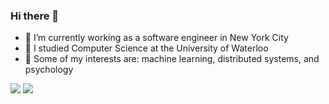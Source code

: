 ### Hi there 👋

- 🔭 I’m currently working as a software engineer in New York City
- 💬 I studied Computer Science at the University of Waterloo
- 🌱 Some of my interests are: machine learning, distributed systems, and psychology

<div>
  <img align="top" src="https://github-readme-stats.vercel.app/api?username=paksha&count_private=true&show_icons=true&hide_rank=true&hide=issues&border_color=ffffff" />
  <img align="top" src="https://github-readme-stats.vercel.app/api/top-langs/?username=paksha&layout=compact&border_color=ffffff" />
</div>

<!--
**paksha/paksha** is a ✨ _special_ ✨ repository because its `README.md` (this file) appears on your GitHub profile.

Here are some ideas to get you started:

- 🔭 I’m currently working on ...
- 🌱 I’m currently learning ...
- 👯 I’m looking to collaborate on ...
- 🤔 I’m looking for help with ...
- 💬 Ask me about ...
- 📫 How to reach me: ...
- 😄 Pronouns: ...
- ⚡ Fun fact: ...
-->
